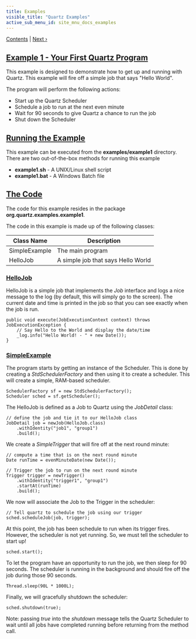 ```yaml
---
title: Examples
visible_title: "Quartz Examples"
active_sub_menu_id: site_mnu_docs_examples
---
```

<div class="secNavPanel">
          <a href=".">Contents</a> |
          <a href="Example3.md">Next&nbsp;&rsaquo;</a>
</div>

## [Example 1 - Your First Quartz Program](#Example1-Overview)
This example is designed to demonstrate how to get up and running with Quartz.   This example will fire off a simple job that says "Hello World".

The program will perform the following actions: 


+ Start up the Quartz Scheduler
+ Schedule a job to run at the next even minute
+ Wait for 90 seconds to give Quartz a chance to run the job
+ Shut down the Scheduler



## [Running the Example](#Example1-RunningtheExample)
This example can be executed from the **examples/example1** directory.   There are two out-of-the-box methods for running this example


+ **example1.sh** - A UNIX/Linux shell script
+ **example1.bat** - A Windows Batch file



## [The Code](#Example1-TheCode)
The code for this example resides in the package **org.quartz.examples.example1**.   

The code in this example is made up of the following classes:

<table>
<thead>
<tr>
<th> Class Name </th>
<th> Description</th>
</tr>
</thead>
<tbody>
<tr>
<td> SimpleExample </td>
<td> The main program</td>
</tr>
<tr>
<td> HelloJob </td>
<td> A simple job that says Hello World</td>
</tr>
</tbody>
</table>

### [HelloJob](#Example1-HelloJob)
HelloJob is a simple job that implements the *Job* interface and logs a nice message to the log (by default, this will simply go to the screen).   The current date and time is printed in the job so that you can see exactly when the job is run.


<pre class="prettyprint highlight"><code class="language-java" data-lang="java">public void execute(JobExecutionContext context) throws JobExecutionException {
    // Say Hello to the World and display the date/time
    _log.info("Hello World! - " + new Date());
}
</code></pre>



### [SimpleExample](#Example1-SimpleExample)
The program starts by getting an instance of the Scheduler.  This is done by creating a *StdSchedulerFactory* and then using it to create a scheduler.   This will create a simple, RAM-based scheduler.

<pre class="prettyprint highlight"><code class="language-java" data-lang="java">SchedulerFactory sf = new StdSchedulerFactory();
Scheduler sched = sf.getScheduler();
</code></pre>


The HelloJob is defined as a Job to Quartz using the *JobDetail* class:

<pre class="prettyprint highlight"><code class="language-java" data-lang="java">// define the job and tie it to our HelloJob class
JobDetail job = newJob(HelloJob.class)
    .withIdentity("job1", "group1")
    .build();
</code></pre>


We create a *SimpleTrigger* that will fire off at the next round minute:

<pre class="prettyprint highlight"><code class="language-java" data-lang="java">// compute a time that is on the next round minute
Date runTime = evenMinuteDate(new Date());

// Trigger the job to run on the next round minute
Trigger trigger = newTrigger()
    .withIdentity("trigger1", "group1")
    .startAt(runTime)
    .build();
</code></pre>


We now will associate the Job to the Trigger in the scheduler:

<pre class="prettyprint highlight"><code class="language-java" data-lang="java">// Tell quartz to schedule the job using our trigger
sched.scheduleJob(job, trigger);
</code></pre>


At this point, the job has been schedule to run when its trigger fires.  However, the scheduler is not yet running.   So, we must tell the scheduler to start up!

<pre class="prettyprint highlight"><code class="language-java" data-lang="java">sched.start();
</code></pre>


To let the program have an opportunity to run the job, we then sleep for 90 seconds.  The scheduler is running in the background and should fire off the job during those 90 seconds.

<pre class="prettyprint highlight"><code class="language-java" data-lang="java">Thread.sleep(90L * 1000L);
</code></pre>


Finally, we will gracefully shutdown the scheduler:

<pre class="prettyprint highlight"><code class="language-java" data-lang="java">sched.shutdown(true);
</code></pre>


Note:  passing *true* into the *shutdown* message tells the Quartz Scheduler to wait until all jobs have completed running before returning from the method call.
